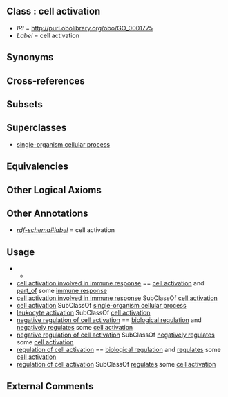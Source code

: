 
## Class : cell activation

 * *IRI* = http://purl.obolibrary.org/obo/GO_0001775
 * *Label* = cell activation

## Synonyms


## Cross-references


## Subsets


## Superclasses

 * [single-organism cellular process](../../GO/63/GO_0044763.md)

## Equivalencies


## Other Logical Axioms


## Other Annotations

 * *[rdf-schema#label](../../el/rdf-schema#label.md)* = cell activation

## Usage

 * -
 * [cell activation involved in immune response](../../GO/63/GO_0002263.md) == [cell activation](../../GO/75/GO_0001775.md) and [part_of](../../BFO/50/BFO_0000050.md) some [immune response](../../GO/55/GO_0006955.md)
 * [cell activation involved in immune response](../../GO/63/GO_0002263.md) SubClassOf [cell activation](../../GO/75/GO_0001775.md)
 * [cell activation](../../GO/75/GO_0001775.md) SubClassOf [single-organism cellular process](../../GO/63/GO_0044763.md)
 * [leukocyte activation](../../GO/21/GO_0045321.md) SubClassOf [cell activation](../../GO/75/GO_0001775.md)
 * [negative regulation of cell activation](../../GO/66/GO_0050866.md) == [biological regulation](../../GO/07/GO_0065007.md) and [negatively regulates](../../RO/12/RO_0002212.md) some [cell activation](../../GO/75/GO_0001775.md)
 * [negative regulation of cell activation](../../GO/66/GO_0050866.md) SubClassOf [negatively regulates](../../RO/12/RO_0002212.md) some [cell activation](../../GO/75/GO_0001775.md)
 * [regulation of cell activation](../../GO/65/GO_0050865.md) == [biological regulation](../../GO/07/GO_0065007.md) and [regulates](../../RO/11/RO_0002211.md) some [cell activation](../../GO/75/GO_0001775.md)
 * [regulation of cell activation](../../GO/65/GO_0050865.md) SubClassOf [regulates](../../RO/11/RO_0002211.md) some [cell activation](../../GO/75/GO_0001775.md)

## External Comments

